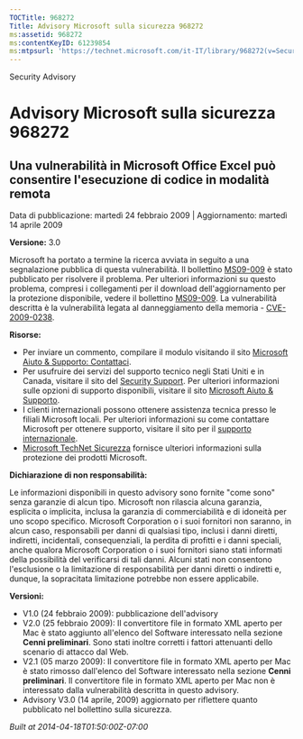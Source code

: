 ```yaml
---
TOCTitle: 968272
Title: Advisory Microsoft sulla sicurezza 968272
ms:assetid: 968272
ms:contentKeyID: 61239854
ms:mtpsurl: 'https://technet.microsoft.com/it-IT/library/968272(v=Security.10)'
---
```


Security Advisory

Advisory Microsoft sulla sicurezza 968272
=========================================

Una vulnerabilità in Microsoft Office Excel può consentire l'esecuzione di codice in modalità remota
----------------------------------------------------------------------------------------------------

Data di pubblicazione: martedì 24 febbraio 2009 | Aggiornamento: martedì 14 aprile 2009

**Versione:** 3.0

Microsoft ha portato a termine la ricerca avviata in seguito a una segnalazione pubblica di questa vulnerabilità. Il bollettino [MS09-009](http://technet.microsoft.com/security/bulletin/ms09-009) è stato pubblicato per risolvere il problema. Per ulteriori informazioni su questo problema, compresi i collegamenti per il download dell'aggiornamento per la protezione disponibile, vedere il bollettino [MS09-009](http://technet.microsoft.com/security/bulletin/ms09-009). La vulnerabilità descritta è la vulnerabilità legata al danneggiamento della memoria - [CVE-2009-0238](http://www.cve.mitre.org/cgi-bin/cvename.cgi?name=cve-2009-0238).

**Risorse:**

-   Per inviare un commento, compilare il modulo visitando il sito [Microsoft Aiuto & Supporto: Contattaci](https://support.microsoft.com/common/survey.aspx?scid=sw;en;1257&amp;showpage=1&amp;ws=technet&amp;sd=tech).
-   Per usufruire dei servizi del supporto tecnico negli Stati Uniti e in Canada, visitare il sito del [Security Support](http://support.microsoft.com/?ln=it&x=15&y=11). Per ulteriori informazioni sulle opzioni di supporto disponibili, visitare il sito [Microsoft Aiuto & Supporto](http://support.microsoft.com/).
-   I clienti internazionali possono ottenere assistenza tecnica presso le filiali Microsoft locali. Per ulteriori informazioni su come contattare Microsoft per ottenere supporto, visitare il sito per il [supporto internazionale](http://support.microsoft.com/).
-   [Microsoft TechNet Sicurezza](http://technet.microsoft.com/security/default.aspx) fornisce ulteriori informazioni sulla protezione dei prodotti Microsoft.

**Dichiarazione di non responsabilità:**

Le informazioni disponibili in questo advisory sono fornite "come sono" senza garanzie di alcun tipo. Microsoft non rilascia alcuna garanzia, esplicita o implicita, inclusa la garanzia di commerciabilità e di idoneità per uno scopo specifico. Microsoft Corporation o i suoi fornitori non saranno, in alcun caso, responsabili per danni di qualsiasi tipo, inclusi i danni diretti, indiretti, incidentali, consequenziali, la perdita di profitti e i danni speciali, anche qualora Microsoft Corporation o i suoi fornitori siano stati informati della possibilità del verificarsi di tali danni. Alcuni stati non consentono l'esclusione o la limitazione di responsabilità per danni diretti o indiretti e, dunque, la sopracitata limitazione potrebbe non essere applicabile.

**Versioni:**

-   V1.0 (24 febbraio 2009): pubblicazione dell'advisory
-   V2.0 (25 febbraio 2009): Il convertitore file in formato XML aperto per Mac è stato aggiunto all'elenco del Software interessato nella sezione **Cenni preliminari**. Sono stati inoltre corretti i fattori attenuanti dello scenario di attacco dal Web.
-   V2.1 (05 marzo 2009): Il convertitore file in formato XML aperto per Mac è stato rimosso dall'elenco del Software interessato nella sezione **Cenni preliminari**. Il convertitore file in formato XML aperto per Mac non è interessato dalla vulnerabilità descritta in questo advisory.
-   Advisory V3.0 (14 aprile, 2009) aggiornato per riflettere quanto pubblicato nel bollettino sulla sicurezza.

*Built at 2014-04-18T01:50:00Z-07:00*
